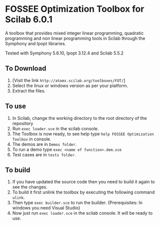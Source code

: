 # FOSSEE Optimization Toolbox for Scilab 6.0.1

A toolbox that provides mixed integer linear programming, quadratic programming and non linear programming tools in Scilab through the Symphony and Ipopt libraries.

Tested with Symphony 5.6.10, Ipopt 3.12.4 and Scilab 5.5.2

## To Download
1. [Visit the link
   `http://atoms.scilab.org/toolboxes/FOT/`]
2. Select the linux or windows version as per your platform.
3. Extract the files.

## To use
1. In Scilab, change the working directory to the root directory of the repository
2. Run `exec loader.sce` in the scilab console.
3. The Toolbox is now ready, to see help type `help FOSSEE Optimization Toolbox` in console.
4. The demos are in `Demos folder`.
5. To run a demo type `exec <name of function>.dem.sce`
6. Test cases are in `tests folder`.

## To build
1. If you have updated the source code then you need to build it again to see the changes.
2. To build it first unlink the toolbox by executing the following command `ulink`.
3. Then type `exec builder.sce` to run the builder. {Prerequisites: In windows you need Visual Studio}
4. Now just run `exec loader.sce` in the scilab console. It will be ready to use.
